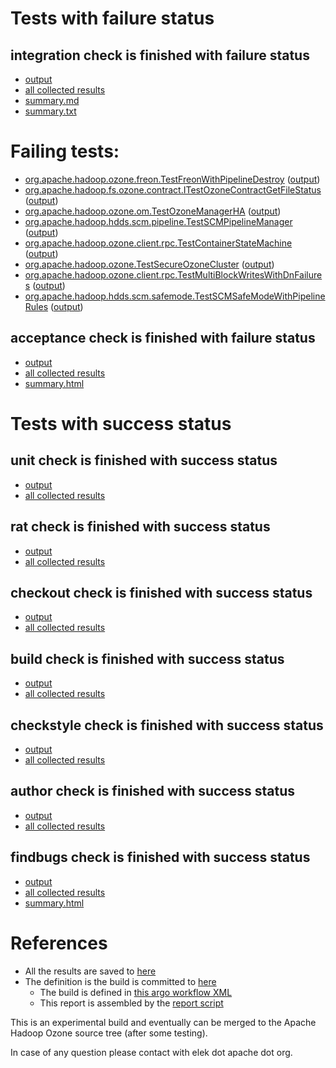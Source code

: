 # Tests with failure status

## integration check is finished with failure status

   * [output](https://raw.githubusercontent.com/elek/ozone-ci-03/master/pr/pr-hdds-2468-gmfm6/integration/output.log)
   * [all collected results](https://github.com/elek/ozone-ci-03/tree/master/pr/pr-hdds-2468-gmfm6/integration)
   * [summary.md](https://github.com/elek/ozone-ci-03/tree/master/pr/pr-hdds-2468-gmfm6/integration/summary.md)
   * [summary.txt](https://github.com/elek/ozone-ci-03/tree/master/pr/pr-hdds-2468-gmfm6/integration/summary.txt)

# Failing tests: 

 * [org.apache.hadoop.ozone.freon.TestFreonWithPipelineDestroy](hadoop-ozone/tools/org.apache.hadoop.ozone.freon.TestFreonWithPipelineDestroy.txt) ([output](hadoop-ozone/tools/org.apache.hadoop.ozone.freon.TestFreonWithPipelineDestroy-output.txt))
 * [org.apache.hadoop.fs.ozone.contract.ITestOzoneContractGetFileStatus](hadoop-ozone/ozonefs/org.apache.hadoop.fs.ozone.contract.ITestOzoneContractGetFileStatus.txt) ([output](hadoop-ozone/ozonefs/org.apache.hadoop.fs.ozone.contract.ITestOzoneContractGetFileStatus-output.txt))
 * [org.apache.hadoop.ozone.om.TestOzoneManagerHA](hadoop-ozone/integration-test/org.apache.hadoop.ozone.om.TestOzoneManagerHA.txt) ([output](hadoop-ozone/integration-test/org.apache.hadoop.ozone.om.TestOzoneManagerHA-output.txt))
 * [org.apache.hadoop.hdds.scm.pipeline.TestSCMPipelineManager](hadoop-ozone/integration-test/org.apache.hadoop.hdds.scm.pipeline.TestSCMPipelineManager.txt) ([output](hadoop-ozone/integration-test/org.apache.hadoop.hdds.scm.pipeline.TestSCMPipelineManager-output.txt))
 * [org.apache.hadoop.ozone.client.rpc.TestContainerStateMachine](hadoop-ozone/integration-test/org.apache.hadoop.ozone.client.rpc.TestContainerStateMachine.txt) ([output](hadoop-ozone/integration-test/org.apache.hadoop.ozone.client.rpc.TestContainerStateMachine-output.txt))
 * [org.apache.hadoop.ozone.TestSecureOzoneCluster](hadoop-ozone/integration-test/org.apache.hadoop.ozone.TestSecureOzoneCluster.txt) ([output](hadoop-ozone/integration-test/org.apache.hadoop.ozone.TestSecureOzoneCluster-output.txt))
 * [org.apache.hadoop.ozone.client.rpc.TestMultiBlockWritesWithDnFailures](hadoop-ozone/integration-test/org.apache.hadoop.ozone.client.rpc.TestMultiBlockWritesWithDnFailures.txt) ([output](hadoop-ozone/integration-test/org.apache.hadoop.ozone.client.rpc.TestMultiBlockWritesWithDnFailures-output.txt))
 * [org.apache.hadoop.hdds.scm.safemode.TestSCMSafeModeWithPipelineRules](hadoop-ozone/integration-test/org.apache.hadoop.hdds.scm.safemode.TestSCMSafeModeWithPipelineRules.txt) ([output](hadoop-ozone/integration-test/org.apache.hadoop.hdds.scm.safemode.TestSCMSafeModeWithPipelineRules-output.txt))

## acceptance check is finished with failure status

   * [output](https://raw.githubusercontent.com/elek/ozone-ci-03/master/pr/pr-hdds-2468-gmfm6/acceptance/output.log)
   * [all collected results](https://github.com/elek/ozone-ci-03/tree/master/pr/pr-hdds-2468-gmfm6/acceptance)
   * [summary.html](https://elek.github.io/ozone-ci-03/pr/pr-hdds-2468-gmfm6/acceptance/summary.html)



# Tests with success status

## unit check is finished with success status

   * [output](https://raw.githubusercontent.com/elek/ozone-ci-03/master/pr/pr-hdds-2468-gmfm6/unit/output.log)
   * [all collected results](https://github.com/elek/ozone-ci-03/tree/master/pr/pr-hdds-2468-gmfm6/unit)


## rat check is finished with success status

   * [output](https://raw.githubusercontent.com/elek/ozone-ci-03/master/pr/pr-hdds-2468-gmfm6/rat/output.log)
   * [all collected results](https://github.com/elek/ozone-ci-03/tree/master/pr/pr-hdds-2468-gmfm6/rat)


## checkout check is finished with success status

   * [output](https://raw.githubusercontent.com/elek/ozone-ci-03/master/pr/pr-hdds-2468-gmfm6/checkout/output.log)
   * [all collected results](https://github.com/elek/ozone-ci-03/tree/master/pr/pr-hdds-2468-gmfm6/checkout)


## build check is finished with success status

   * [output](https://raw.githubusercontent.com/elek/ozone-ci-03/master/pr/pr-hdds-2468-gmfm6/build/output.log)
   * [all collected results](https://github.com/elek/ozone-ci-03/tree/master/pr/pr-hdds-2468-gmfm6/build)


## checkstyle check is finished with success status

   * [output](https://raw.githubusercontent.com/elek/ozone-ci-03/master/pr/pr-hdds-2468-gmfm6/checkstyle/output.log)
   * [all collected results](https://github.com/elek/ozone-ci-03/tree/master/pr/pr-hdds-2468-gmfm6/checkstyle)


## author check is finished with success status

   * [output](https://raw.githubusercontent.com/elek/ozone-ci-03/master/pr/pr-hdds-2468-gmfm6/author/output.log)
   * [all collected results](https://github.com/elek/ozone-ci-03/tree/master/pr/pr-hdds-2468-gmfm6/author)


## findbugs check is finished with success status

   * [output](https://raw.githubusercontent.com/elek/ozone-ci-03/master/pr/pr-hdds-2468-gmfm6/findbugs/output.log)
   * [all collected results](https://github.com/elek/ozone-ci-03/tree/master/pr/pr-hdds-2468-gmfm6/findbugs)
   * [summary.html](https://elek.github.io/ozone-ci-03/pr/pr-hdds-2468-gmfm6/findbugs/summary.html)




# References

 * All the results are saved to [here](https://github.com/elek/ozone-ci-03/tree/master/pr/pr-hdds-2468-gmfm6/)
 * The definition is the build is committed to [here](https://github.com/elek/argo-ozone)
    * The build is defined in [this argo workflow XML](https://github.com/elek/argo-ozone/blob/master/ozone-build.yaml)
    * This report is assembled by the [report script](https://github.com/elek/argo-ozone/blob/master/scripts/report.sh)

This is an experimental build and eventually can be merged to the Apache Hadoop Ozone source tree (after some testing).

In case of any question please contact with elek dot apache dot org.
